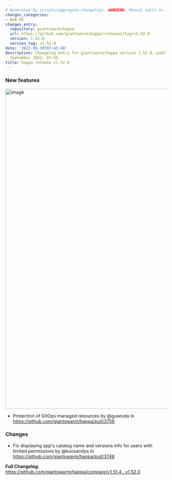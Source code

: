 ```yaml
---
# Generated by scripts/aggregate-changelogs. WARNING: Manual edits to this files will be overwritten.
changes_categories:
- Web UI
changes_entry:
  repository: giantswarm/happa
  url: https://github.com/giantswarm/happa/releases/tag/v1.52.0
  version: 1.52.0
  version_tag: v1.52.0
date: '2022-09-30T07:45:40'
description: Changelog entry for giantswarm/happa version 1.52.0, published on 30
  September 2022, 07:45.
title: happa release v1.52.0
---
```


### New features

<img width="1000" alt="image" src="https://user-images.githubusercontent.com/273727/197193034-7cb6f30a-4a5d-472b-bcea-5a1c6d4f4069.png">

* Protection of GitOps managed resources by @gusevda in https://github.com/giantswarm/happa/pull/3756

### Changes
* Fix displaying app's catalog name and versions info for users with limited permissions by @kuosandys in https://github.com/giantswarm/happa/pull/3748


**Full Changelog**: https://github.com/giantswarm/happa/compare/v1.51.4...v1.52.0
